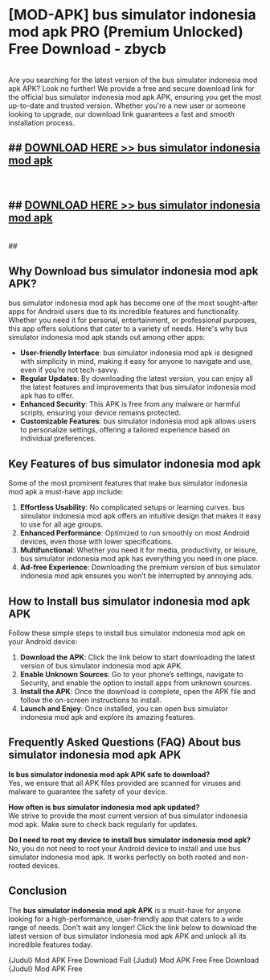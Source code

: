 # [MOD-APK] bus simulator indonesia mod apk PRO (Premium Unlocked) Free Download - zbycb <br>
<br>
Are you searching for the latest version of the bus simulator indonesia mod apk APK? Look no further! We provide a free and secure download link for the official bus simulator indonesia mod apk APK, ensuring you get the most up-to-date and trusted version. Whether you're a new user or someone looking to upgrade, our download link guarantees a fast and smooth installation process.


## ##  [DOWNLOAD HERE >> bus simulator indonesia mod apk](http://leaked.freeplayer.one?title=bus_simulator_indonesia_mod_apk&ref=23)
  <br>

##  ## [DOWNLOAD HERE >> bus simulator indonesia mod apk](http://leaked.freeplayer.one?title=bus_simulator_indonesia_mod_apk&ref=23)
  <br>
  ##



## Why Download bus simulator indonesia mod apk APK?

bus simulator indonesia mod apk has become one of the most sought-after apps for Android users due to its incredible features and functionality. Whether you need it for personal, entertainment, or professional purposes, this app offers solutions that cater to a variety of needs. Here's why bus simulator indonesia mod apk stands out among other apps:

- **User-friendly Interface**: bus simulator indonesia mod apk is designed with simplicity in mind, making it easy for anyone to navigate and use, even if you’re not tech-savvy.
- **Regular Updates**: By downloading the latest version, you can enjoy all the latest features and improvements that bus simulator indonesia mod apk has to offer.
- **Enhanced Security**: This APK is free from any malware or harmful scripts, ensuring your device remains protected.
- **Customizable Features**: bus simulator indonesia mod apk allows users to personalize settings, offering a tailored experience based on individual preferences.

## Key Features of bus simulator indonesia mod apk

Some of the most prominent features that make bus simulator indonesia mod apk a must-have app include:

1. **Effortless Usability**: No complicated setups or learning curves. bus simulator indonesia mod apk offers an intuitive design that makes it easy to use for all age groups.
2. **Enhanced Performance**: Optimized to run smoothly on most Android devices, even those with lower specifications.
3. **Multifunctional**: Whether you need it for media, productivity, or leisure, bus simulator indonesia mod apk has everything you need in one place.
4. **Ad-free Experience**: Downloading the premium version of bus simulator indonesia mod apk ensures you won’t be interrupted by annoying ads.

## How to Install bus simulator indonesia mod apk APK

Follow these simple steps to install bus simulator indonesia mod apk on your Android device:

1. **Download the APK**: Click the link below to start downloading the latest version of bus simulator indonesia mod apk APK.
2. **Enable Unknown Sources**: Go to your phone’s settings, navigate to Security, and enable the option to install apps from unknown sources.
3. **Install the APK**: Once the download is complete, open the APK file and follow the on-screen instructions to install.
4. **Launch and Enjoy**: Once installed, you can open bus simulator indonesia mod apk and explore its amazing features.

## Frequently Asked Questions (FAQ) About bus simulator indonesia mod apk APK

**Is bus simulator indonesia mod apk APK safe to download?**  
Yes, we ensure that all APK files provided are scanned for viruses and malware to guarantee the safety of your device.

**How often is bus simulator indonesia mod apk updated?**  
We strive to provide the most current version of bus simulator indonesia mod apk. Make sure to check back regularly for updates.

**Do I need to root my device to install bus simulator indonesia mod apk?**  
No, you do not need to root your Android device to install and use bus simulator indonesia mod apk. It works perfectly on both rooted and non-rooted devices.

## Conclusion

The **bus simulator indonesia mod apk APK** is a must-have for anyone looking for a high-performance, user-friendly app that caters to a wide range of needs. Don’t wait any longer! Click the link below to download the latest version of bus simulator indonesia mod apk APK and unlock all its incredible features today.

{Judul} Mod APK Free
Download Full {Judul} Mod APK Free
Free Download {Judul} Mod APK Free

